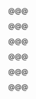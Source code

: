 <!-- .slide: data-background="images/Scan-130130-0010.jpg" -->

@@@

<!-- .slide: data-background="images/Scan-130130-0036.jpg" -->

@@@

<!-- .slide: data-background="images/DSC_2378.jpg" -->

@@@

<!-- .slide: data-background="images/Scan-120618-0001.jpg" -->

@@@

<!-- .slide: data-background="images/Scan-130101-0023.jpg" -->

@@@

<!-- .slide: data-background="images/DSC_8260.jpg" -->

@@@

<!-- .slide: data-background="images/DSC_1720.jpg" -->
